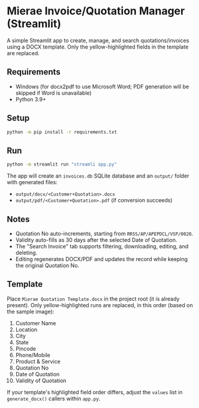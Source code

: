 # Mierae Invoice/Quotation Manager (Streamlit)

A simple Streamlit app to create, manage, and search quotations/invoices using a DOCX template. Only the yellow-highlighted fields in the template are replaced.

## Requirements
- Windows (for docx2pdf to use Microsoft Word; PDF generation will be skipped if Word is unavailable)
- Python 3.9+

## Setup
```bash
python -m pip install -r requirements.txt
```

## Run
```bash
python -m streamlit run "streamli app.py"
```

The app will create an `invoices.db` SQLite database and an `output/` folder with generated files:
- `output/docx/<Customer+Quotation>.docx`
- `output/pdf/<Customer+Quotation>.pdf` (if conversion succeeds)

## Notes
- Quotation No auto-increments, starting from `RRSS/AP/APEPDCL/VSP/0020`.
- Validity auto-fills as 30 days after the selected Date of Quotation.
- The "Search Invoice" tab supports filtering, downloading, editing, and deleting.
- Editing regenerates DOCX/PDF and updates the record while keeping the original Quotation No.

## Template
Place `Mierae Quotation Template.docx` in the project root (it is already present). Only yellow-highlighted runs are replaced, in this order (based on the sample image):
1. Customer Name
2. Location
3. City
4. State
5. Pincode
6. Phone/Mobile
7. Product & Service
8. Quotation No
9. Date of Quotation
10. Validity of Quotation

If your template's highlighted field order differs, adjust the `values` list in `generate_docx()` callers within `app.py`.
